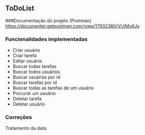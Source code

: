 ## ToDoList

###Documentação do projeto (Postman)
https://documenter.getpostman.com/view/17932380/VUjMo6Jx

### Funcionalidades implementadas
- Criar usuário
- Criar tarefa
- Editar usuário
- Buscar todas tarefas
- Buscar todos usuários
- Buscar usuários por id
- Buscar tarefas por id
- Buscar todas as tarefas de um usuário
- Procurar um usuário
- Deletar tarefa
- Deletar usuário

### Correções
Tratamento da data
